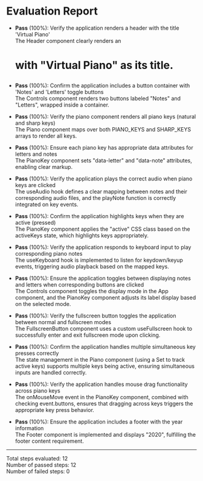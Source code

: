 # Evaluation Report

- **Pass** (100%): Verify the application renders a header with the title 'Virtual Piano'  
  The Header component clearly renders an <h1> with "Virtual Piano" as its title.

- **Pass** (100%): Confirm the application includes a button container with 'Notes' and 'Letters' toggle buttons  
  The Controls component renders two buttons labeled "Notes" and "Letters", wrapped inside a container.

- **Pass** (100%): Verify the piano component renders all piano keys (natural and sharp keys)  
  The Piano component maps over both PIANO_KEYS and SHARP_KEYS arrays to render all keys.

- **Pass** (100%): Ensure each piano key has appropriate data attributes for letters and notes  
  The PianoKey component sets "data-letter" and "data-note" attributes, enabling clear markup.

- **Pass** (100%): Verify the application plays the correct audio when piano keys are clicked  
  The useAudio hook defines a clear mapping between notes and their corresponding audio files, and the playNote function is correctly integrated on key events.

- **Pass** (100%): Confirm the application highlights keys when they are active (pressed)  
  The PianoKey component applies the "active" CSS class based on the activeKeys state, which highlights keys appropriately.

- **Pass** (100%): Verify the application responds to keyboard input to play corresponding piano notes  
  The useKeyboard hook is implemented to listen for keydown/keyup events, triggering audio playback based on the mapped keys.

- **Pass** (100%): Ensure the application toggles between displaying notes and letters when corresponding buttons are clicked  
  The Controls component toggles the display mode in the App component, and the PianoKey component adjusts its label display based on the selected mode.

- **Pass** (100%): Verify the fullscreen button toggles the application between normal and fullscreen modes  
  The FullscreenButton component uses a custom useFullscreen hook to successfully enter and exit fullscreen mode upon clicking.

- **Pass** (100%): Confirm the application handles multiple simultaneous key presses correctly  
  The state management in the Piano component (using a Set to track active keys) supports multiple keys being active, ensuring simultaneous inputs are handled correctly.

- **Pass** (100%): Verify the application handles mouse drag functionality across piano keys  
  The onMouseMove event in the PianoKey component, combined with checking event.buttons, ensures that dragging across keys triggers the appropriate key press behavior.

- **Pass** (100%): Ensure the application includes a footer with the year information  
  The Footer component is implemented and displays "2020", fulfilling the footer content requirement.

---

Total steps evaluated: 12  
Number of passed steps: 12  
Number of failed steps: 0